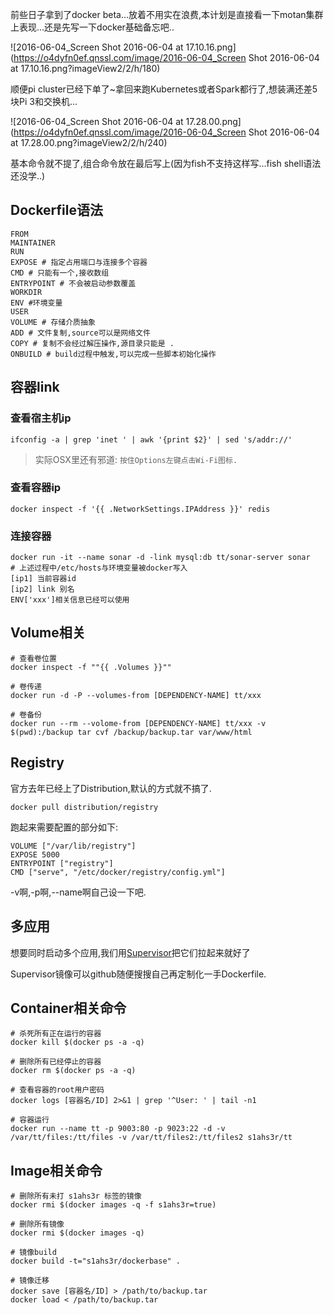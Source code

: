 前些日子拿到了docker beta...放着不用实在浪费,本计划是直接看一下motan集群上表现...还是先写一下docker基础备忘吧..

![2016-06-04_Screen Shot 2016-06-04 at 17.10.16.png](https://o4dyfn0ef.qnssl.com/image/2016-06-04_Screen Shot 2016-06-04 at 17.10.16.png?imageView2/2/h/180) 

顺便pi cluster已经下单了~拿回来跑Kubernetes或者Spark都行了,想装满还差5块Pi 3和交换机... 

![2016-06-04_Screen Shot 2016-06-04 at 17.28.00.png](https://o4dyfn0ef.qnssl.com/image/2016-06-04_Screen Shot 2016-06-04 at 17.28.00.png?imageView2/2/h/240) 

基本命令就不提了,组合命令放在最后写上(因为fish不支持这样写...fish shell语法还没学..)  

## Dockerfile语法 

```
FROM 
MAINTAINER
RUN
EXPOSE # 指定占用端口与连接多个容器
CMD # 只能有一个,接收数组
ENTRYPOINT # 不会被启动参数覆盖
WORKDIR 
ENV #环境变量
USER
VOLUME # 存储介质抽象
ADD # 文件复制,source可以是网络文件
COPY # 复制不会经过解压操作,源目录只能是 . 
ONBUILD # build过程中触发,可以完成一些脚本初始化操作
``` 

## 容器link 

### 查看宿主机ip  

```
ifconfig -a | grep 'inet ' | awk '{print $2}' | sed 's/addr://'
```

> 实际OSX里还有邪道: `按住Options左键点击Wi-Fi图标.` 

### 查看容器ip 

```
docker inspect -f '{{ .NetworkSettings.IPAddress }}' redis
``` 

### 连接容器 

```
docker run -it --name sonar -d -link mysql:db tt/sonar-server sonar
# 上述过程中/etc/hosts与环境变量被docker写入
[ip1] 当前容器id
[ip2] link 别名
ENV['xxx']相关信息已经可以使用
``` 

## Volume相关 

```
# 查看卷位置 
docker inspect -f ""{{ .Volumes }}"" 

# 卷传递 
docker run -d -P --volumes-from [DEPENDENCY-NAME] tt/xxx

# 卷备份
docker run --rm --volome-from [DEPENDENCY-NAME] tt/xxx -v $(pwd):/backup tar cvf /backup/backup.tar var/www/html
``` 

## Registry 

官方去年已经上了Distribution,默认的方式就不搞了. 

```
docker pull distribution/registry
```

跑起来需要配置的部分如下: 

```
VOLUME ["/var/lib/registry"]
EXPOSE 5000
ENTRYPOINT ["registry"]
CMD ["serve", "/etc/docker/registry/config.yml"]
``` 

-v啊,-p啊,--name啊自己设一下吧. 

## 多应用 

想要同时启动多个应用,我们用[Supervisor](http://www.slahser.com/2016/04/27/日志监控平台优化-启用Supervisor/)把它们拉起来就好了 

Supervisor镜像可以github随便搜搜自己再定制化一手Dockerfile. 

## Container相关命令 

```shell 
# 杀死所有正在运行的容器
docker kill $(docker ps -a -q)

# 删除所有已经停止的容器
docker rm $(docker ps -a -q)

# 查看容器的root用户密码
docker logs [容器名/ID] 2>&1 | grep '^User: ' | tail -n1

# 容器运行
docker run --name tt -p 9003:80 -p 9023:22 -d -v /var/tt/files:/tt/files -v /var/tt/files2:/tt/files2 s1ahs3r/tt
``` 

## Image相关命令 

```shell
# 删除所有未打 s1ahs3r 标签的镜像
docker rmi $(docker images -q -f s1ahs3r=true)

# 删除所有镜像
docker rmi $(docker images -q)

# 镜像build
docker build -t="s1ahs3r/dockerbase" .

# 镜像迁移 
docker save [容器名/ID] > /path/to/backup.tar
docker load < /path/to/backup.tar
``` 


